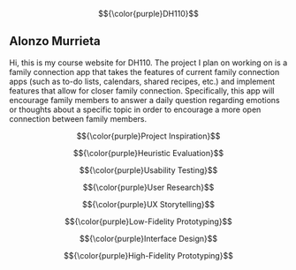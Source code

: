 $${\color{purple}DH110}$$
<h2>Alonzo Murrieta</h2>
Hi, this is my course website for DH110. 
The project I plan on working on is a family connection app that takes the features of current family connection apps (such as to-do lists, calendars, shared recipes, etc.) and implement features that allow for closer family connection. Specifically, this app will encourage family members to answer a daily question regarding emotions or thoughts about a specific topic in order to encourage a more open connection between family members.

$${\color{purple}Project Inspiration}$$

$${\color{purple}Heuristic Evaluation}$$

$${\color{purple}Usability Testing}$$

$${\color{purple}User Research}$$

$${\color{purple}UX Storytelling}$$

$${\color{purple}Low-Fidelity Prototyping}$$

$${\color{purple}Interface Design}$$

$${\color{purple}High-Fidelity Prototyping}$$


